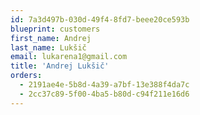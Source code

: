 ```yaml
---
id: 7a3d497b-030d-49f4-8fd7-beee20ce593b
blueprint: customers
first_name: Andrej
last_name: Lukšič
email: lukarena1@gmail.com
title: 'Andrej Lukšič'
orders:
  - 2191ae4e-5b8d-4a39-a7bf-13e388f4da7c
  - 2cc37c89-5f00-4ba5-b80d-c94f211e16d6
---
```

